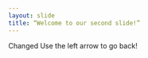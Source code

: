 ```yaml
---
layout: slide
title: “Welcome to our second slide!”
---
```

Changed 
Use the left arrow to go back!
